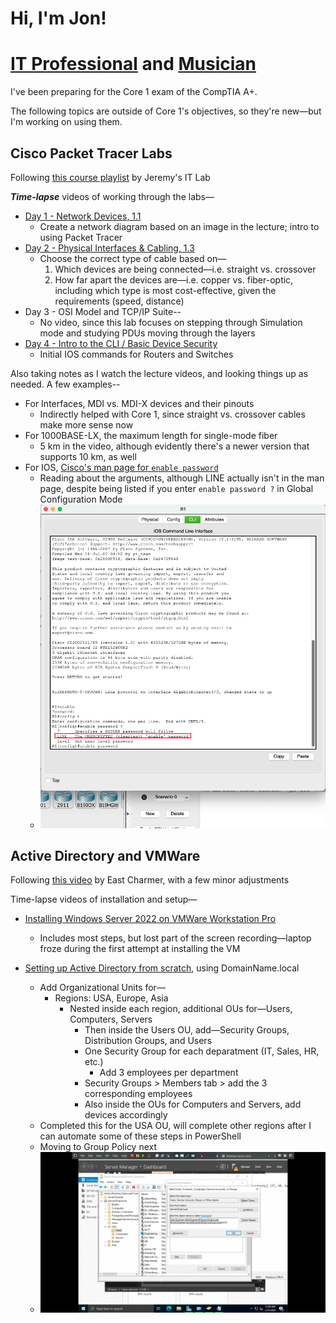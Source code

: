 # Hi, I'm Jon!

# [IT Professional](https://www.github.com/jlango0) and [Musician](https://www.instagram.com/jlango_drums)

I've been preparing for the Core 1 exam of the CompTIA A+.

The following topics are outside of Core 1's objectives, so they're new—but I'm working on using them.


## Cisco Packet Tracer Labs
Following <a href="https://www.youtube.com/playlist?list=PLxbwE86jKRgMpuZuLBivzlM8s2Dk5lXBQ">this course playlist</a> by Jeremy's IT Lab

**_Time-lapse_** videos of working through the labs—
- [Day 1 - Network Devices, 1.1](https://www.youtube.com/watch?v=bgAhSzdRn5k)
  - Create a network diagram based on an image in the lecture; intro to using Packet Tracer
- [Day 2 - Physical Interfaces & Cabling, 1.3](https://www.youtube.com/watch?v=l_K-uue9HlY)
  - Choose the correct type of cable based on—
    1. Which devices are being connected—i.e. straight vs. crossover
    2. How far apart the devices are—i.e. copper vs. fiber-optic, including which type is most cost-effective, given the requirements (speed, distance)
- Day 3 - OSI Model and TCP/IP Suite--
  - No video, since this lab focuses on stepping through Simulation mode and studying PDUs moving through the layers
- [Day 4 - Intro to the CLI / Basic Device Security](https://www.youtube.com/watch?v=ED62LgyCSAc)
  - Initial IOS commands for Routers and Switches


Also taking notes as I watch the lecture videos, and looking things up as needed.  A few examples--
- For Interfaces, MDI vs. MDI-X devices and their pinouts
  - Indirectly helped with Core 1, since straight vs. crossover cables make more sense now
- For 1000BASE-LX, the maximum length for single-mode fiber
  - 5 km in the video, although evidently there's a newer version that supports 10 km, as well
- For IOS, [Cisco's man page for `enable password`](https://www.cisco.com/E-Learning/bulk/public/tac/cim/cib/using_cisco_ios_software/cmdrefs/enable_password.htm)
  - Reading about the arguments, although LINE actually isn't in the man page, despite being listed if you enter `enable password ?` in Global Configuration Mode
  - ![IOS Screenshot](/IOS-Screenshot.png?raw=true "Screenshot of Cisco IOS CLI, where Router's response to the command includes a different argument than the man page")


## Active Directory and VMWare
Following [this video](https://www.youtube.com/watch?v=GsmJowwIh8Q&list=PLAdEnQWAAbfXMY2D4HVZOe-ChfTKmaJfQ&index=6) by East Charmer, with a few minor adjustments


Time-lapse videos of installation and setup—

- [Installing Windows Server 2022 on VMWare Workstation Pro](https://www.youtube.com/watch?v=YmsB81pi2pc)
  - Includes most steps, but lost part of the screen recording—laptop froze during the first attempt at installing the VM

 
- [Setting up Active Directory from scratch](https://www.youtube.com/watch?v=KhLQ1F18His), using DomainName.local
  - Add Organizational Units for—
    - Regions:  USA, Europe, Asia
      - Nested inside each region, additional OUs for—Users, Computers, Servers
        - Then inside the Users OU, add—Security Groups, Distribution Groups, and Users
        - One Security Group for each deparatment (IT, Sales, HR, etc.)
          - Add 3 employees per department
        - Security Groups > Members tab > add the 3 corresponding employees
        - Also inside the OUs for Computers and Servers, add devices accordingly
  - Completed this for the USA OU, will complete other regions after I can automate some of these steps in PowerShell
  - Moving to Group Policy next
  - ![Active Directory Screenshot](/Active-Directory-Screenshot.png?raw=true "Screenshot of Active Directory Users and Computers window, opened to Engineering Security Group's Properties, with multiple Users being added to the group via a text field")

<!--
**jlango0/jlango0** is a ✨ _special_ ✨ repository because its `README.md` (this file) appears on your GitHub profile.

Here are some ideas to get you started:

- 🔭 I’m currently working on ...
- 🌱 I’m currently learning ...
- 👯 I’m looking to collaborate on ...
- 🤔 I’m looking for help with ...
- 💬 Ask me about ...
- 📫 How to reach me: ...
- 😄 Pronouns: ...
- ⚡ Fun fact: ...
-->
